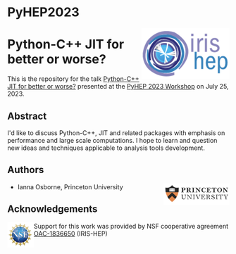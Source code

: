# PyHEP2023
<div>
<img src="slides/img/IRIS-HEP%20logo.png" width="200" align="right"/>
</div>

# Python-C++ JIT for better or worse?

This is the repository for the talk [Python-C++ JIT for better or worse?](https://indico.cern.ch/event/1234156/timetable/#20230725.detailed) presented at the [PyHEP 2023 Workshop](https://indico.cern.ch/event/1234156/) on July 25, 2023.


## Abstract

I'd like to discuss Python-C++, JIT and related packages with emphasis on performance and large scale computations. I hope to learn and question new ideas and techniques applicable to analysis tools development.

## Authors
<div>
<img src="slides/img/Princeton%20logo.png" width="150" align="right"/>
</div>

- Ianna Osborne, Princeton University

## Acknowledgements
<div>
<img src="slides/img/NSF%20logo.png" width="60" align="left"/>
</div>

Support for this work was provided by NSF cooperative agreement [OAC-1836650](https://www.nsf.gov/awardsearch/showAward?AWD_ID=1836650) (IRIS-HEP)

